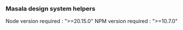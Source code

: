 ### Masala design system helpers

Node version required :  ">=20.15.0"
NPM version required :  ">=10.7.0"
